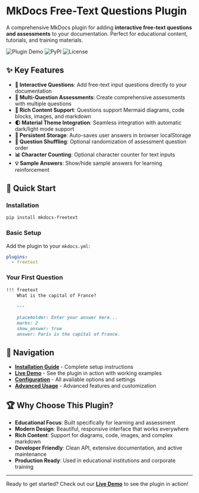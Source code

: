 # MkDocs Free-Text Questions Plugin

A comprehensive MkDocs plugin for adding **interactive free-text questions and assessments** to your documentation. Perfect for educational content, tutorials, and training materials.

![Plugin Demo](https://img.shields.io/badge/Live%20Demo-Available-brightgreen?style=for-the-badge)
![PyPI](https://img.shields.io/pypi/v/mkdocs-freetext?style=for-the-badge)
![License](https://img.shields.io/github/license/D-Kearsey/mkdocs-freetext?style=for-the-badge)

## ✨ Key Features

- **🎯 Interactive Questions**: Add free-text input questions directly to your documentation
- **📝 Multi-Question Assessments**: Create comprehensive assessments with multiple questions  
- **🎨 Rich Content Support**: Questions support Mermaid diagrams, code blocks, images, and markdown
- **🌓 Material Theme Integration**: Seamless integration with automatic dark/light mode support
- **💾 Persistent Storage**: Auto-saves user answers in browser localStorage
- **🔀 Question Shuffling**: Optional randomization of assessment question order
- **📊 Character Counting**: Optional character counter for text inputs
- **💡 Sample Answers**: Show/hide sample answers for learning reinforcement

## 🚀 Quick Start

### Installation

```bash
pip install mkdocs-freetext
```

### Basic Setup

Add the plugin to your `mkdocs.yml`:

```yaml
plugins:
  - freetext
```

### Your First Question

```markdown
!!! freetext
    What is the capital of France?
    
    ---
    
    placeholder: Enter your answer here...
    marks: 2
    show_answer: true
    answer: Paris is the capital of France.
```

## 📖 Navigation

- **[Installation Guide](installation.md)** - Complete setup instructions
- **[Live Demo](demo.md)** - See the plugin in action with working examples
- **[Configuration](configuration.md)** - All available options and settings
- **[Advanced Usage](advanced.md)** - Advanced features and customization

## 🏆 Why Choose This Plugin?

- **Educational Focus**: Built specifically for learning and assessment
- **Modern Design**: Beautiful, responsive interface that works everywhere
- **Rich Content**: Support for diagrams, code, images, and complex markdown
- **Developer Friendly**: Clean API, extensive documentation, and active maintenance
- **Production Ready**: Used in educational institutions and corporate training

---

Ready to get started? Check out our **[Live Demo](demo.md)** to see the plugin in action!
